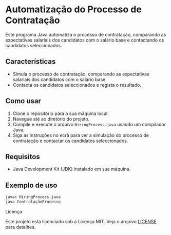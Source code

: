 # Automatização do Processo de Contratação

Este programa Java automatiza o processo de contratação, comparando as expectativas salariais dos candidatos com o salário base e contactando os candidatos seleccionados.

## Características

- Simula o processo de contratação, comparando as expectativas salariais dos candidatos com o salário base.
- Contacta os candidatos seleccionados e regista o resultado.

## Como usar

1. Clone o repositório para a sua máquina local.
2. Navegue até ao diretório do projeto.
3. Compile e execute o arquivo `HiringProcess.java` usando um compilador Java.
4. Siga as instruções no ecrã para ver a simulação do processo de contratação e contactar os candidatos seleccionados.

## Requisitos

- Java Development Kit (JDK) instalado em sua máquina.

## Exemplo de uso

```bash
javac HiringProcess.java
java ContrataçãoProcesso
```

Licença

Este projeto está licenciado sob a Licença MIT. Veja o arquivo [LICENSE](https://github.com/iFallenHunt/HiringProcess/blob/main/LICENSE) para detalhes.

